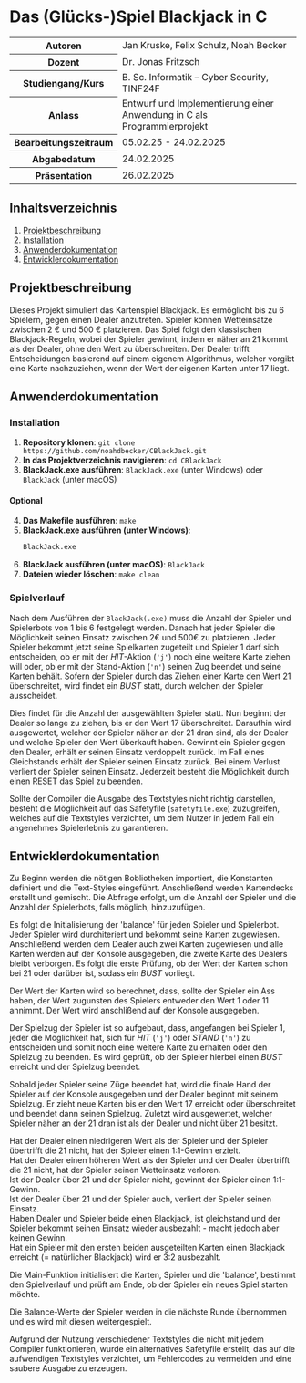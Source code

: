 # Das (Glücks-)Spiel Blackjack in C



<table>
<tr><th>Autoren</th><td>Jan Kruske, Felix Schulz, Noah Becker</td></tr>
<tr><th>Dozent</th><td>Dr. Jonas Fritzsch</td></tr>
<tr><th>Studiengang/Kurs</th><td>B. Sc. Informatik – Cyber Security, TINF24F</td></tr>
<tr><th>Anlass</th><td>Entwurf und Implementierung einer Anwendung in C als Programmierprojekt</td></tr>
<tr><th>Bearbeitungszeitraum</th><td>05.02.25 - 24.02.2025</td></tr>
<tr><th>Abgabedatum</th><td>24.02.2025</td></tr>
<tr><th>Präsentation</th><td>26.02.2025</td></tr>
</table>

## Inhaltsverzeichnis
1. [Projektbeschreibung](#projektbeschreibung)
2. [Installation](#installation)
3. [Anwenderdokumentation](#anwenderdokumentation)
4. [Entwicklerdokumentation](#entwicklerdokumentation)

## Projektbeschreibung
Dieses Projekt simuliert das Kartenspiel Blackjack. Es ermöglicht bis zu 6 Spielern, gegen einen Dealer anzutreten. Spieler können Wetteinsätze zwischen 2 € und 500 € platzieren. Das Spiel folgt den klassischen Blackjack-Regeln, wobei der Spieler gewinnt, indem er näher an 21 kommt als der Dealer, ohne den Wert zu überschreiten. Der Dealer trifft Entscheidungen basierend auf einem eigenem Algorithmus, welcher vorgibt eine Karte nachzuziehen, wenn der Wert der eigenen Karten unter 17 liegt.

## Anwenderdokumentation
### Installation
1. **Repository klonen**:
   `git clone https://github.com/noahdbecker/CBlackJack.git`
2. **In das Projektverzeichnis navigieren**:
   `cd CBlackJack`
3. **BlackJack.exe ausführen**:
   `BlackJack.exe` (unter Windows)
   oder
   `BlackJack` (unter macOS)

#### Optional
4. **Das Makefile ausführen**:
   `make`
5. **BlackJack.exe ausführen (unter Windows)**:
   ```bash
   BlackJack.exe
6. **BlackJack ausführen (unter macOS)**:
   `BlackJack`
6. **Dateien wieder löschen**:
   `make clean`

### Spielverlauf
Nach dem Ausführen der `BlackJack(.exe)` muss die Anzahl der Spieler und Spielerbots von 1 bis 6 festgelegt werden. Danach hat jeder Spieler die Möglichkeit seinen Einsatz zwischen 2€ und 500€ zu platzieren. Jeder Spieler bekommt jetzt seine Spielkarten zugeteilt und Spieler 1 darf sich entscheiden, ob er mit der *HIT*-Aktion (`'j'`) noch eine weitere Karte ziehen will oder, ob er mit der Stand-Aktion (`'n'`) seinen Zug beendet und seine Karten behält. Sofern der Spieler durch das Ziehen einer Karte den Wert 21 überschreitet, wird findet ein *BUST* statt, durch welchen der Spieler ausscheidet. 

Dies findet für die Anzahl der ausgewählten Spieler statt. Nun beginnt der Dealer so lange zu ziehen, bis er den Wert 17 überschreitet. Daraufhin wird ausgewertet, welcher der Spieler näher an der 21 dran sind, als der Dealer und welche Spieler den Wert überkauft haben. Gewinnt ein Spieler gegen den Dealer, erhält er seinen Einsatz verdoppelt zurück. Im Fall eines Gleichstands erhält der Spieler seinen Einsatz zurück. Bei einem Verlust verliert der Spieler seinen Einsatz. Jederzeit besteht die Möglichkeit durch einen RESET das Spiel zu beenden.

Sollte der Compiler die Ausgabe des Textstyles nicht richtig darstellen, besteht die Möglichkeit auf das Safetyfile (`safetyfile.exe`) zuzugreifen, welches auf die Textstyles verzichtet, um dem Nutzer in jedem Fall ein angenehmes Spielerlebnis zu garantieren.

## Entwicklerdokumentation
Zu Beginn werden die nötigen Bobliotheken importiert, die Konstanten definiert und die Text-Styles eingeführt. Anschließend werden Kartendecks erstellt und gemischt. Die Abfrage erfolgt, um die Anzahl der Spieler und die Anzahl der Spielerbots, falls möglich, hinzuzufügen. 

Es folgt die Initialisierung der 'balance' für jeden Spieler und Spielerbot. Jeder Spieler wird durchiteriert und bekommt seine Karten zugewiesen. Anschließend werden dem Dealer auch zwei Karten zugewiesen und alle Karten werden auf der Konsole ausgegeben, die zweite Karte des Dealers bleibt verborgen.
Es folgt die erste Prüfung, ob der Wert der Karten schon bei 21 oder darüber ist, sodass ein *BUST* vorliegt.

Der Wert der Karten wird so berechnet, dass, sollte der Spieler ein Ass haben, der Wert zugunsten des Spielers entweder den Wert 1 oder 11 annimmt. Der Wert wird anschlißend auf der Konsole ausgegeben.

Der Spielzug der Spieler ist so aufgebaut, dass, angefangen bei Spieler 1, jeder die Möglichkeit hat, sich für *HIT* (`'j'`) oder *STAND* (`'n'`) zu entscheiden und somit noch eine weitere Karte zu erhalten oder den Spielzug zu beenden. Es wird geprüft, ob der Spieler hierbei einen *BUST* erreicht und der Spielzug beendet.

Sobald jeder Spieler seine Züge beendet hat, wird die finale Hand der Spieler auf der Konsole ausgegeben und der Dealer beginnt mit seinem Spielzug. Er zieht neue Karten bis er den Wert 17 erreicht oder überschreitet und beendet dann seinen Spielzug. Zuletzt wird ausgewertet, welcher Spieler näher an der 21 dran ist als der Dealer und nicht über 21 besitzt.

Hat der Dealer einen niedrigeren Wert als der Spieler und der Spieler übertrifft die 21 nicht, hat der Spieler einen 1:1-Gewinn erzielt.<br>
Hat der Dealer einen höheren Wert als der Spieler und der Dealer übertrifft die 21 nicht, hat der Spieler seinen Wetteinsatz verloren.<br>
Ist der Dealer über 21 und der Spieler nicht, gewinnt der Spieler einen 1:1-Gewinn.<br>
Ist der Dealer über 21 und der Spieler auch, verliert der Spieler seinen Einsatz.<br>
Haben Dealer und Spieler beide einen Blackjack, ist gleichstand und der Spieler bekommt seinen Einsatz wieder ausbezahlt - macht jedoch aber keinen Gewinn.<br>
Hat ein Spieler mit den ersten beiden ausgeteilten Karten einen Blackjack erreicht (= natürlicher Blackjack) wird er 3:2 ausbezahlt.

Die Main-Funktion initialisiert die Karten, Spieler und die 'balance', bestimmt den Spielverlauf und prüft am Ende, ob der Spieler ein neues Spiel starten möchte.

Die Balance-Werte der Spieler werden in die nächste Runde übernommen und es wird mit diesen weitergespielt.

Aufgrund der Nutzung verschiedener Textstyles die nicht mit jedem Compiler funktionieren, wurde ein alternatives Safetyfile erstellt, das auf die aufwendigen Textstyles verzichtet, um Fehlercodes zu vermeiden und eine saubere Ausgabe zu erzeugen.
